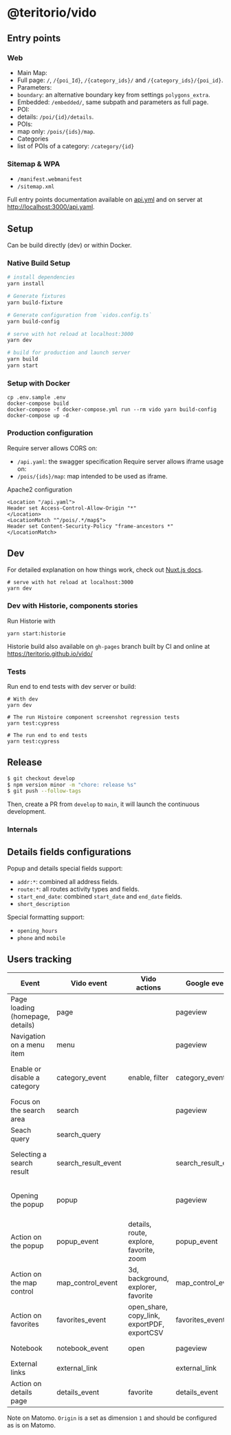 # @teritorio/vido

## Entry points

### Web
* Main Map:
* Full page: `/`, `/{poi_Id}`, `/{category_ids}/` and `/{category_ids}/{poi_id}`.
* Parameters:
* `boundary`: an alternative boundary key from settings `polygons_extra`.
* Embedded: `/embedded/`, same subpath and parameters as full page.
* POI:
* details: `/poi/{id}/details`.
* POIs:
* map only: `/pois/{ids}/map`.
* Categories
* list of POIs of a category: `/category/{id}`

### Sitemap & WPA
* `/manifest.webmanifest`
* `/sitemap.xml`

Full entry points documentation available on [api.yml](public/api.yaml) and on server at [http://localhost:3000/api.yaml](http://localhost:3000/api.yaml).

## Setup

Can be build directly (dev) or within Docker.

### Native Build Setup
```bash
# install dependencies
yarn install

# Generate fixtures
yarn build-fixture

# Generate configuration from `vidos.config.ts`
yarn build-config

# serve with hot reload at localhost:3000
yarn dev

# build for production and launch server
yarn build
yarn start
```

### Setup with Docker
```
cp .env.sample .env
docker-compose build
docker-compose -f docker-compose.yml run --rm vido yarn build-config
docker-compose up -d
```

### Production configuration
Require server allows CORS on:
* `/api.yaml`: the swagger specification
Require server allows iframe usage on:
* `/pois/{ids}/map`: map intended to be used as iframe.

Apache2 configuration
```
<Location "/api.yaml">
Header set Access-Control-Allow-Origin "*"
</Location>
<LocationMatch "^/pois/.*/map$">
Header set Content-Security-Policy "frame-ancestors *"
</LocationMatch>
```

## Dev

For detailed explanation on how things work, check out [Nuxt.js docs](https://nuxtjs.org).

```
# serve with hot reload at localhost:3000
yarn dev
```

### Dev with Historie, components stories
Run Historie with
```
yarn start:historie
```

Historie build also available on `gh-pages` branch built by CI and online at https://teritorio.github.io/vido/

### Tests
Run end to end tests with dev server or build:
```
# With dev
yarn dev

# The run Histoire component screenshot regression tests
yarn test:cypress

# The run end to end tests
yarn test:cypress
```

## Release

```bash
$ git checkout develop
$ npm version minor -m "chore: release %s"
$ git push --follow-tags
```

Then, create a PR from `develop` to `main`, it will launch the continuous development.

### Internals

## Details fields configurations

Popup and details special fields support:
* `addr:*`: combined all address fields.
* `route:*`: all routes activity types and fields.
* `start_end_date`: combined `start_date` and `end_date` fields.
* `short_description`

Special formatting support:
* `opening_hours`
* `phone` and `mobile`

## Users tracking

| Event | Vido event | Vido actions | Google event | Google params | Matomo | Matomo params |
|----------------------------------|---------------------|---------------------------------------------|---------------------|------------------------------------------|-----------------|----------------------------------|
| Page loading (homepage, details) | page | | pageview | pageTitle, pageLocation, pagePath | trackPageView | title, Url, Origin |
| Navigation on a menu item | menu | | pageview | pageTitle, pagePath | trackPageView | title, Url |
| Enable or disable a category | category_event | enable, filter | category_event | action, categoryId | trackEvent | event, action, title, categoryId |
| Focus on the search area | search | | pageview | pageTitle, pagePath | trackPageView | title, Url |
| Seach query | search_query | | | | trackSiteSearch | query |
| Selecting a search result | search_result_event | | search_result_event | type, title | trackEvent | event, action, title, resultType |
| Opening the popup | popup | | pageview | pageTitle, pageLocation, pagePath, poiId | trackPageView | title, Url |
| Action on the popup | popup_event | details, route, explore, favorite, zoom | popup_event | action, title, poiId, category | trackEvent | event, action, title, poiId |
| Action on the map control | map_control_event | 3d, background, explorer, favorite | map_control_event | action | trackEvent | event, action |
| Action on favorites | favorites_event | open_share, copy_link, exportPDF, exportCSV | favorites_event | action | trackEvent | event, action |
| Notebook | notebook_event | open | pageview | pageTitle, pagePath | trackPageView | title, Url |
| External links | external_link | | external_link | Url, title | trackLink | Url |
| Action on details page | details_event | favorite | details_event | action, title, poiId | trackEvent | event, action, title, poiId |

Note on Matomo. `Origin` is a set as dimension `1` and should be configured as is on Matomo.
